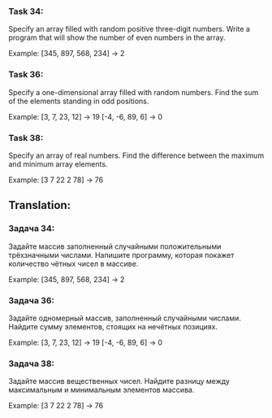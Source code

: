 ### Task 34: 
Specify an array filled with random positive three-digit numbers. 
Write a program that will show the number of even numbers in the array.

Example:
[345, 897, 568, 234] -> 2

### Task 36: 
Specify a one-dimensional array filled with random numbers. Find the sum of the elements standing in odd positions.

Example:
[3, 7, 23, 12] -> 19
[-4, -6, 89, 6] -> 0

### Task 38: 
Specify an array of real numbers. 
Find the difference between the maximum and minimum array elements.

Example:
[3 7 22 2 78] -> 76


## Translation:
### Задача 34: 
Задайте массив заполненный случайными положительными трёхзначными числами. 
Напишите программу, которая покажет количество чётных чисел в массиве.

Example:
[345, 897, 568, 234] -> 2

### Задача 36: 
Задайте одномерный массив, заполненный случайными числами. Найдите сумму элементов, стоящих на нечётных позициях.

Example:
[3, 7, 23, 12] -> 19
[-4, -6, 89, 6] -> 0

### Задача 38: 
Задайте массив вещественных чисел. 
Найдите разницу между максимальным и минимальным элементов массива.

Example:
[3 7 22 2 78] -> 76